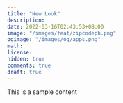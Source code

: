 ```yaml
---
title: "New Look"
description:
date: 2022-03-16T02:43:53+08:00
image: "/images/feat/zipcodeph.png"
ogimage: "/images/og/apps.png"
math:
license:
hidden: true
comments: true
draft: true
---
```


This is a sample content
